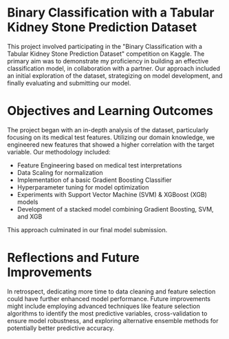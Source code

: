 # Binary Classification with a Tabular Kidney Stone Prediction Dataset

This project involved participating in the "Binary Classification with a Tabular Kidney Stone Prediction Dataset" competition on Kaggle. The primary aim was to demonstrate my proficiency in building an effective classification model, in collaboration with a partner. Our approach included an initial exploration of the dataset, strategizing on model development, and finally evaluating and submitting our model.

# Objectives and Learning Outcomes

The project began with an in-depth analysis of the dataset, particularly focusing on its medical test features. Utilizing our domain knowledge, we engineered new features that showed a higher correlation with the target variable. Our methodology included:

* Feature Engineering based on medical test interpretations
* Data Scaling for normalization
* Implementation of a basic Gradient Boosting Classifier
* Hyperparameter tuning for model optimization
* Experiments with Support Vector Machine (SVM) & XGBoost (XGB) models
* Development of a stacked model combining Gradient Boosting, SVM, and XGB

This approach culminated in our final model submission.

# Reflections and Future Improvements
In retrospect, dedicating more time to data cleaning and feature selection could have further enhanced model performance. Future improvements might include employing advanced techniques like feature selection algorithms to identify the most predictive variables, cross-validation to ensure model robustness, and exploring alternative ensemble methods for potentially better predictive accuracy.


